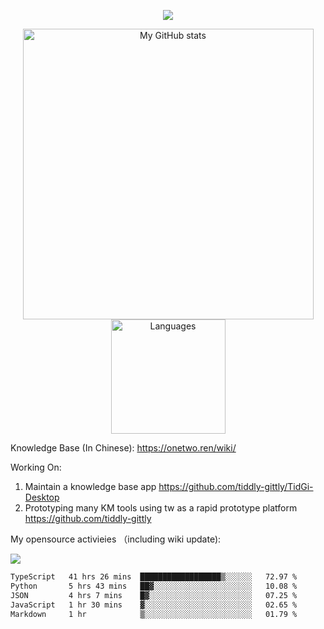 <a href="https://github.com/linonetwo">
    <p align="center">
        <img src="https://github-profile-trophy.vercel.app/?username=linonetwo&column=7&theme=onedark"/>
    </p>
</a>
<a align="center" href="https://github.com/linonetwo">
  <p align="center">
    <img src="https://github-readme-stats.vercel.app/api?username=linonetwo&show_icons=true&count_private=true" alt="My GitHub stats" width="465"/>
    <img src="https://github-readme-stats.vercel.app/api/top-langs/?username=linonetwo&layout=compact&langs_count=10" alt="Languages" height="183">
  </p>
</a>

Knowledge Base (In Chinese): https://onetwo.ren/wiki/

Working On: 

1. Maintain a knowledge base app https://github.com/tiddly-gittly/TidGi-Desktop
1. Prototyping many KM tools using tw as a rapid prototype platform https://github.com/tiddly-gittly

My opensource activieies （including wiki update):

![](https://visitor-badge.glitch.me/badge?page_id=linonetwo.linonetwo)

<!--START_SECTION:waka-->

```txt
TypeScript   41 hrs 26 mins  ██████████████████▒░░░░░░   72.97 %
Python       5 hrs 43 mins   ██▓░░░░░░░░░░░░░░░░░░░░░░   10.08 %
JSON         4 hrs 7 mins    █▓░░░░░░░░░░░░░░░░░░░░░░░   07.25 %
JavaScript   1 hr 30 mins    ▓░░░░░░░░░░░░░░░░░░░░░░░░   02.65 %
Markdown     1 hr            ▒░░░░░░░░░░░░░░░░░░░░░░░░   01.79 %
```

<!--END_SECTION:waka-->
